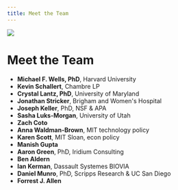 ```yaml
---
title: Meet the Team
---
```

![](img/group_photo.jpg)

# Meet the Team<!--StartFragment-->

* **Michael F. Wells, PhD**, Harvard University
* **Kevin Schallert**, Chambre LP
* **Crystal Lantz, PhD**, University of Maryland
* **Jonathan Stricker**, Brigham and Women's Hospital
* **Joseph Keller**, PhD, NSF & APA
* **Sasha Luks-Morgan**, University of Utah
* **Zach Coto**
* **Anna Waldman-Brown**, MIT technology policy
* **Karen Scott**, MIT Sloan, econ policy
* **Manish Gupta**
* **Aaron Green**, PhD, Iridium Consulting
* **Ben Aldern**
* **Ian Kerman**, Dassault Systemes BIOVIA
* **Daniel Munro**, PhD, Scripps Research & UC San Diego
* **Forrest J. Allen**

<!--EndFragment-->